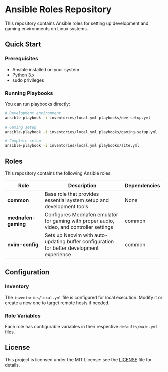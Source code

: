 # Ansible Roles Repository

This repository contains Ansible roles for setting up development and gaming environments on Linux systems.

## Quick Start

### Prerequisites
- Ansible installed on your system
- Python 3.x
- sudo privileges

### Running Playbooks

You can run playbooks directly:

```bash
# Development environment
ansible-playbook -i inventories/local.yml playbooks/dev-setup.yml

# Gaming setup
ansible-playbook -i inventories/local.yml playbooks/gaming-setup.yml

# Complete setup
ansible-playbook -i inventories/local.yml playbooks/site.yml
```

## Roles

This repository contains the following Ansible roles:

| Role | Description | Dependencies |
| ---- | ----------- | ------------ |
| **common** | Base role that provides essential system setup and development tools | None |
| **mednafen-gaming** | Configures Mednafen emulator for gaming with proper audio, video, and controller settings | common |
| **nvim-config** | Sets up Neovim with auto-updating buffer configuration for better development experience | common |

## Configuration

### Inventory
The `inventories/local.yml` file is configured for local execution. Modify it or create a new one
to target remote hosts if needed.

### Role Variables

Each role has configurable variables in their respective `defaults/main.yml` files.

## License

This project is licensed under the MIT License: see the [LICENSE](LICENSE) file for details.
